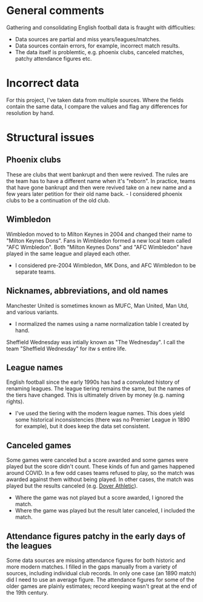 # General comments

Gathering and consolidating English football data is fraught with difficulties:
* Data sources are partial and miss years/leagues/matches.
* Data sources contain errors, for example, incorrect match results.
* The data itself is problemtic, e.g. phoenix clubs, canceled matches, patchy attendance figures etc.

# Incorrect data

For this project, I've taken data from multiple sources. Where the fields contain the same data, I compare the values and flag any differences for resolution by hand.

# Structural issues

## Phoenix clubs

These are clubs that went bankrupt and then were revived. The rules are the team has to have a different name when it's "reborn". In practice, teams that have gone bankrupt and then were revived take on a new name and a few years later petition for their old name back.
	 - I considered phoenix clubs to be a continuation of the old club.

## Wimbledon

Wimbledon moved to to Milton Keynes in 2004 and changed their name to "Milton Keynes Dons". Fans in Wimbledon formed a new local team called "AFC Wimbledon". Both "Milton Keynes Dons" and "AFC Wimbledon" have played in the same league and played each other.
  - I considered pre-2004 Wimbledon, MK Dons, and AFC Wimbledon to be separate teams.

## Nicknames, abbreviations, and old names

Manchester United is sometimes known as MUFC, Man United, Man Utd, and various variants.
  -  I normalized the names using a name normalization table I created by hand.

Sheffield Wednesday was intially known as "The Wednesday". I call the team "Sheffield Wednesday" for itw s entire life.
 
## League names

English football since the early 1990s has had a convoluted history of renaming leagues. The league tiering remains the same, but the names of the tiers have changed. This is ultimately driven by money (e.g. naming rights).  
  -  I've used the tiering with the modern league names. This does yield some historical inconsistencies (there was no Premier League in 1890 for example), but it does keep the data set consistent.

## Canceled games

Some games were canceled but a score awarded and some games were played but the score didn't count. These kinds of fun and games happened around COVID. In a few odd cases teams refused to play, so the match was awarded against them without being played. In other cases, the match was played but the results canceled (e.g. [Dover Athletic](https://en.wikipedia.org/wiki/Dover_Athletic_F.C.)).
  - Where the game was not played but a score awarded, I ignored the match.
  - Where the game was played but the result later canceled, I included the match.

## Attendance figures patchy in the early days of the leagues

Some data sources are missing attendance figures for both historic and more modern matches. I filled in the gaps manually from a variety of sources, including individual club records. In only one case (an 1890 match) did I need to use an average figure. The attendance figures for some of the older games are plainly estimates; record keeping wasn't great at the end of the 19th century.
